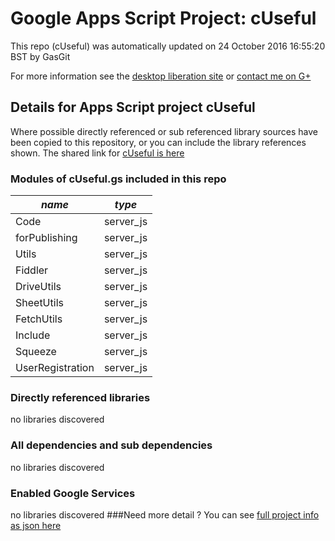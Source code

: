 # Google Apps Script Project: cUseful
This repo (cUseful) was automatically updated on 24 October 2016 16:55:20 BST by GasGit

For more information see the [desktop liberation site](http://ramblings.mcpher.com/Home/excelquirks/drivesdk/gettinggithubready "desktop liberation") or [contact me on G+](https://plus.google.com/+BruceMcpherson "Bruce McPherson - GDE")
## Details for Apps Script project cUseful
Where possible directly referenced or sub referenced library sources have been copied to this repository, or you can include the library references shown. 
The shared link for [cUseful is here](https://script.google.com/d/1EbLSESpiGkI3PYmJqWh3-rmLkYKAtCNPi1L2YCtMgo2Ut8xMThfJ41Ex/edit?usp=sharing "open in the GAS IDE")

### Modules of cUseful.gs included in this repo
*name*|*type*
--- | --- 
Code| server_js
forPublishing| server_js
Utils| server_js
Fiddler| server_js
DriveUtils| server_js
SheetUtils| server_js
FetchUtils| server_js
Include| server_js
Squeeze| server_js
UserRegistration| server_js
### Directly referenced libraries
no libraries discovered
### All dependencies and sub dependencies
no libraries discovered
### Enabled Google Services
no libraries discovered
###Need more detail ?
You can see [full project info as json here](info.json)
